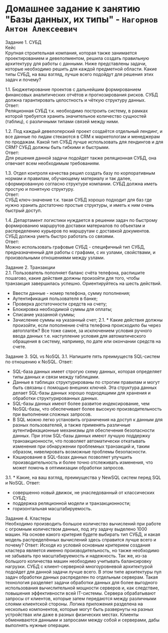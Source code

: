 # Домашнее задание к занятию "Базы данных, их типы" - `Нагорнов Антон Алексеевич`
Задание 1. СУБД  
Кейс  
Крупная строительная компания, которая также занимается проектированием и девелопментом, решила создать правильную архитектуру для работы с данными. Ниже представлены задачи, которые необходимо решить для каждой предметной области.
Какие типы СУБД, на ваш взгляд, лучше всего подойдут для решения этих задач и почему?

1.1. Бюджетирование проектов с дальнейшим формированием финансовых аналитических отчётов и прогнозирования рисков. СУБД должна гарантировать целостность и чёткую структуру данных.  
Ответ:   
Реляционная СУБД т.к. необходимо построить систему, в рамках которой требуется хранить значительное количество сущностей (таблиц), с различными типами связей между ними.

1.2. Под каждый девелоперский проект создаётся отдельный лендинг, и все данные по лидам стекаются в CRM к маркетологам и менеджерам по продажам. Какой тип СУБД лучше использовать для лендингов и для CRM? СУБД должны быть гибкими и быстрыми.  
Ответ:  
Для решения данной задачи подойдет также реляционная СУБД, она отвечает всем необходимым требованиям.
           
1.3. Отдел контроля качества решил создать базу по корпоративным нормам и правилам, обучающему материалу и так далее, сформированную согласно структуре компании. СУБД должна иметь простую и понятную структуру.  
Ответ:  
СУБД ключ-значение т.к. такая СУБД хорошо подходит для баз где нужно хранить достаточно простые структуры, и иметь к ним очень быстрый доступ.

1.4. Департамент логистики нуждается в решении задач по быстрому формированию маршрутов доставки материалов по объектам и распределению курьеров по маршрутам с доставкой документов. СУБД должна уметь быстро работать со связями.  
Ответ:  
Можно использовать графовые СУБД - специфичный тип СУБД, предназначенный для работы с графами, с их узлами, свойствами, и произвольными отношениями между узлами.

Задание 2. Транзакции  
2.1. Пользователь пополняет баланс счёта телефона, распишите пошагово, какие действия должны произойти для того, чтобы транзакция завершилась успешно. Ориентируйтесь на шесть действий.
- Ввести данные - номер телефона, сумму пополнения;
- Аутентификация пользователя в банке;
- Проверка достаточности средств на счету;
- Блокировка необходимой суммы для оплаты;
- Списание указанной суммы;
- Зачисление суммы на указанный счет;
2.1. * Какие действия должны произойти, если пополнение счёта телефона происходило бы через автоплатёж?
Все тоже самое, за исключением условия ручного ввода данных т.е. наступление условия для автоматического обращения в систему, например, по дате или окончании средств на счете.

Задание 3. SQL vs NoSQL
3.1. Напишите пять преимуществ SQL-систем по отношению к NoSQL.
Ответ:
- SQL-база данных имеет строгую схему данных, которая определяет типы данных и связи между таблицами.
- Данные в таблицах структурированы по строгим правилам и могут быть связаны с помощью внешних ключей. Эта структура данных делает SQL-базы данных хорошо подходящими для хранения и обработки структурированных данных.
- SQL-базы данных имеют более развитое индексирование, чем NoSQL-базы, что обеспечивает более высокую производительность при выполнении сложных запросов.
- В SQL можно легко установить ограничения на доступ к данным для разных пользователей, а также применять различные аутентификационные механизмы для обеспечения безопасности данных. При этом SQL-базы данных имеют лучшую поддержку транзакционности, что позволяет автоматически откатывать изменения при обнаружении проблемных транзакций и, таким образом, нивелировать возможные проблемы безопасности.
- Кэширование в SQL-базах данных позволяет улучшить производительность и более точно отслеживать изменения, что может помочь в оптимизации обработки запросов.

3.1. * Какие, на ваш взгляд, преимущества у NewSQL систем перед SQL и NoSQL.
Ответ:
- совершенно новый движок, не унаследованный от классических СУБД;
- поддержка реляционной модели и транзакционности;
- горизонтальная масштабируемость.

Задание 4. Кластеры  
Необходимо производить большое количество вычислений при работе с огромным количеством данных, под эту задачу выделено 1000 машин.
На основе какого критерия будете выбирать тип СУБД, и какая модель распределённых вычислений здесь справится лучше всего и почему?
Ответ:
Исходя из условий основным критерием создания кластера является именно производительность, но также необходимо не забывать про масштабируемость и надежность. Так же, из-за большого количества машин необходимо учитывать балансировку нагрузки. СУБД с клиент-серверной многоуровневой архитектурой подойдет для данной задачи лучше всего. В этом типе архитектуры пул задач обработки данных распределен по отдельным серверам. Такая технология разделяет задачи обработки данных для более выгодного использования вычислительной мощности серверов и, как следствие, повышения эффективности всей IT-системы. Сервера обрабатывают запросы от клиентов, которые затем передаются между различными слоями клиентской стороны. Логика приложения разделена на несколько компонентов, которые могут быть развернуты на разных устройствах или даже в разных физических местах. Клиенты обмениваются данными и запросами между собой и серверами, дабы выполнять нужные операции.
